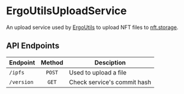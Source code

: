 # ErgoUtilsUploadService
An upload service used by [ErgoUtils](https://github.com/anon-real/ErgoUtils) to upload NFT files to [nft.storage](https://nft.storage/).

## API Endpoints
|Endpoint|Method|Desciption|
|---|:---:|---|
|`/ipfs`|`POST`|Used to upload a file|
|`/version`|`GET`|Check service's commit hash|

